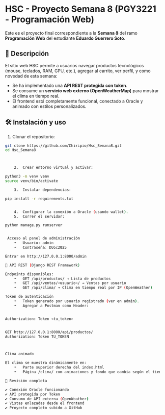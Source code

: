 # HSC - Proyecto Semana 8 (PGY3221 - Programación Web)

Este es el proyecto final correspondiente a la **Semana 8** del ramo **Programación Web** del estudiante **Eduardo Guerrero Soto**.

## 📌 Descripción

El sitio web HSC permite a usuarios navegar productos tecnológicos (mouse, teclados, RAM, GPU, etc.), agregar al carrito, ver perfil, y como novedad de esta semana:

- Se ha implementado una **API REST protegida con token**.
- Se consume un **servicio web externo (OpenWeatherMap)** para mostrar el clima en tiempo real.
- El frontend está completamente funcional, conectado a Oracle y animado con estilos personalizados.

## 🛠️ Instalación y uso

1. Clonar el repositorio:

```bash
git clone https://github.com/Chiripio/Hsc_Semana8.git
cd Hsc_Semana8



	2.	Crear entorno virtual y activar:

python3 -m venv venv
source venv/bin/activate

	3.	Instalar dependencias:

pip install -r requirements.txt


	4.	Configurar la conexión a Oracle (usando wallet).
	5.	Correr el servidor:

python manage.py runserver


 Acceso al panel de administración
	•	Usuario: admin
	•	Contraseña: DUoc2025

Entrar en http://127.0.0.1:8000/admin

🧩 API REST (Django REST Framework)

Endpoints disponibles:
	•	GET /api/productos/ → Lista de productos
	•	GET /api/ventas/<usuario>/ → Ventas por usuario
	•	GET /api/clima/ → Clima en tiempo real por IP (OpenWeather)

Token de autenticación
	•	Token generado por usuario registrado (ver en admin).
	•	Agregar a Postman como Header:


Authorization: Token <tu_token>


GET http://127.0.0.1:8000/api/productos/
Authorization: Token TU_TOKEN



Clima animado

El clima se muestra dinámicamente en:
	•	Parte superior derecha del index.html
	•	Página /clima/ con animaciones y fondo que cambia según el tiempo actual detectado por IP.

🧪 Revisión completa

✔️ Conexión Oracle funcionando
✔️ API protegida por Token
✔️ Consumo de API externa (OpenWeather)
✔️ Vistas enlazadas desde el frontend
✔️ Proyecto completo subido a GitHub


